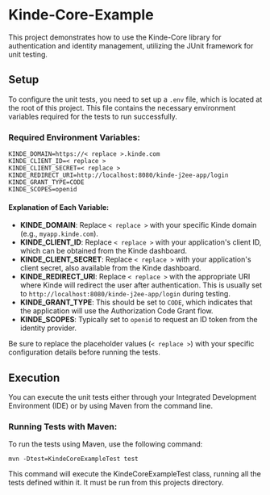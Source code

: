 # Kinde-Core-Example

This project demonstrates how to use the Kinde-Core library for authentication and identity management, utilizing the JUnit framework for unit testing.

## Setup

To configure the unit tests, you need to set up a `.env` file, which is located at the root of this project. This file contains the necessary environment variables required for the tests to run successfully.

### Required Environment Variables:

```shell
KINDE_DOMAIN=https://< replace >.kinde.com
KINDE_CLIENT_ID=< replace >
KINDE_CLIENT_SECRET=< replace >
KINDE_REDIRECT_URI=http://localhost:8080/kinde-j2ee-app/login
KINDE_GRANT_TYPE=CODE
KINDE_SCOPES=openid
```

#### Explanation of Each Variable:
- **KINDE_DOMAIN**: Replace `< replace >` with your specific Kinde domain (e.g., `myapp.kinde.com`).
- **KINDE_CLIENT_ID**: Replace `< replace >` with your application's client ID, which can be obtained from the Kinde dashboard.
- **KINDE_CLIENT_SECRET**: Replace `< replace >` with your application's client secret, also available from the Kinde dashboard.
- **KINDE_REDIRECT_URI**: Replace `< replace >` with the appropriate URI where Kinde will redirect the user after authentication. This is usually set to `http://localhost:8080/kinde-j2ee-app/login` during testing.
- **KINDE_GRANT_TYPE**: This should be set to `CODE`, which indicates that the application will use the Authorization Code Grant flow.
- **KINDE_SCOPES**: Typically set to `openid` to request an ID token from the identity provider.

Be sure to replace the placeholder values (`< replace >`) with your specific configuration details before running the tests.

## Execution

You can execute the unit tests either through your Integrated Development Environment (IDE) or by using Maven from the command line.

### Running Tests with Maven:

To run the tests using Maven, use the following command:

```shell
mvn -Dtest=KindeCoreExampleTest test
```

This command will execute the KindeCoreExampleTest class, running all the tests defined within it. It must be run from this projects directory.